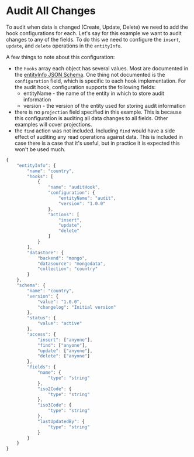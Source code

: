 # Audit All Changes
To audit when data is changed (Create, Update, Delete) we need to add the hook configurations for each.  Let's say for this example we want to audit changes to any of the fields.  To do this we need to configure the `insert`, `update`, and `delete` operations in the `entityInfo`.


A few things to note about this configuration:

* the `hooks` array each object has several values.  Most are documented in the [entityInfo JSON Schema](https://github.com/lightblue-platform/lightblue-core/blob/master/metadata/src/main/resources/json-schema/metadata/entityInfo.json).  One thing not documented is the `configuration` field, which is specific to each hook implementation.  For the audit hook, configuration supports the following fields:
    * entityName - the name of the entity in which to store audit information
    * version - the version of the entity used for storing audit information
* there is no `projection` field specified in this example.  This is because this configuration is auditing all data changes to all fields.  Other examples will cover projections.
* the `find` action was not included.  Including `find` would have a side effect of auditing any read operations against data.  This is included in case there is a case that it's useful, but in practice it is expected this won't be used much.

```javascript
{
    "entityInfo": {
        "name": "country",
        "hooks": [
            {
                "name": "auditHook",
                "configuration": {
                    "entityName": "audit",
                    "version": "1.0.0"
                },
                "actions": [
                    "insert",
                    "update",
                    "delete"
                ]
            }
        ],
        "datastore": {
            "backend": "mongo",
            "datasource": "mongodata",
            "collection": "country"
        }
    },
    "schema": {
        "name": "country",
        "version": {
            "value": "1.0.0",
            "changelog": "Initial version"
        },
        "status": {
            "value": "active"
        },
        "access": {
            "insert": ["anyone"],
            "find": ["anyone"],
            "update": ["anyone"],
            "delete": ["anyone"]
        },
        "fields": {
            "name": {
                "type": "string"
            },
            "iso2Code": {
                "type": "string"
            },
            "iso3Code": {
                "type": "string"
            },
            "lastUpdatedBy": {
                "type": "string"
            }
        }
    }
}
```


